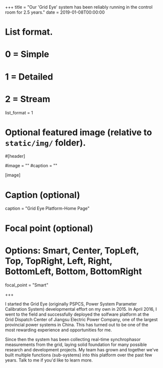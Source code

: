 +++
title = "Our 'Grid Eye' system has been reliably running in the control room for 2.5 years."
date = 2019-01-08T00:00:00

# List format.
#   0 = Simple
#   1 = Detailed
#   2 = Stream
list_format = 1

# Optional featured image (relative to `static/img/` folder).
#[header]

#image = ""
#caption = ""

[image]
  # Caption (optional)
  caption = "Grid Eye Platform-Home Page"
  
  # Focal point (optional)
  # Options: Smart, Center, TopLeft, Top, TopRight, Left, Right, BottomLeft, Bottom, BottomRight
  focal_point = "Smart"

+++

I started the Grid Eye (originally PSPCS, Power System Parameter Calibration System) developmental effort on my own in 2015. In April 2016, I went to the field and successfully deployed the solfware platform at the Grid Dispatch Center of Jiangsu Electric Power Company, one of the largest provincial power systems in China. This has turned out to be one of the most rewarding experience and opportunities for me. 

Since then the system has been collecting real-time synchrophasor measurements from the grid, laying solid foundation for many possible research and development projects. My team has grown and together we've built multiple functions (sub-systems) into this platform over the past few years. Talk to me if you'd like to learn more.

